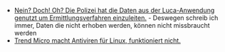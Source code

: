 * [Nein? Doch! Oh? Die Polizei hat die Daten aus der Luca-Anwendung genutzt um Ermittlungsverfahren einzuleiten.](https://blog.fefe.de/?ts=9f176957) - Deswegen schreib ich immer, Daten die nicht erhoben werden, können nicht missbraucht werden
* [Trend Micro macht Antiviren für Linux, funktioniert nicht.](https://blog.fefe.de/?ts=9f1777aa)
